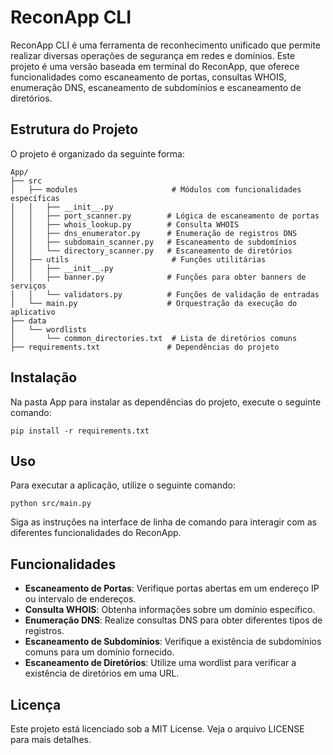 # ReconApp CLI

ReconApp CLI é uma ferramenta de reconhecimento unificado que permite realizar diversas operações de segurança em redes e domínios. Este projeto é uma versão baseada em terminal do ReconApp, que oferece funcionalidades como escaneamento de portas, consultas WHOIS, enumeração DNS, escaneamento de subdomínios e escaneamento de diretórios.

## Estrutura do Projeto

O projeto é organizado da seguinte forma:

```
App/
├── src
│   ├── modules                     # Módulos com funcionalidades específicas
│   │   ├── __init__.py
│   │   ├── port_scanner.py        # Lógica de escaneamento de portas
│   │   ├── whois_lookup.py        # Consulta WHOIS
│   │   ├── dns_enumerator.py      # Enumeração de registros DNS
│   │   ├── subdomain_scanner.py   # Escaneamento de subdomínios
│   │   └── directory_scanner.py   # Escaneamento de diretórios
│   ├── utils                       # Funções utilitárias
│   │   ├── __init__.py
│   │   ├── banner.py              # Funções para obter banners de serviços
│   │   └── validators.py          # Funções de validação de entradas
│   └── main.py                    # Orquestração da execução do aplicativo
├── data
│   └── wordlists
│       └── common_directories.txt  # Lista de diretórios comuns
├── requirements.txt               # Dependências do projeto
```

## Instalação

Na pasta App para instalar as dependências do projeto, execute o seguinte comando:

```
pip install -r requirements.txt
```

## Uso

Para executar a aplicação, utilize o seguinte comando:

```
python src/main.py
```

Siga as instruções na interface de linha de comando para interagir com as diferentes funcionalidades do ReconApp.

## Funcionalidades

- **Escaneamento de Portas**: Verifique portas abertas em um endereço IP ou intervalo de endereços.
- **Consulta WHOIS**: Obtenha informações sobre um domínio específico.
- **Enumeração DNS**: Realize consultas DNS para obter diferentes tipos de registros.
- **Escaneamento de Subdomínios**: Verifique a existência de subdomínios comuns para um domínio fornecido.
- **Escaneamento de Diretórios**: Utilize uma wordlist para verificar a existência de diretórios em uma URL.

## Licença

Este projeto está licenciado sob a MIT License. Veja o arquivo LICENSE para mais detalhes.
